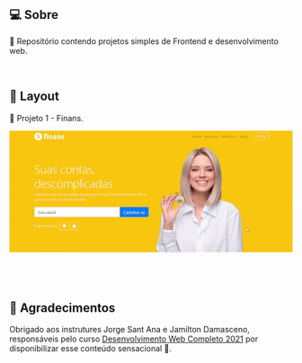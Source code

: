 ## 💻 Sobre

:speech_balloon: Repositório contendo projetos simples de Frontend e desenvolvimento web.

<br>

## 🎨 Layout

:rocket: Projeto 1 - Finans.

<p align="center" style="display: flex; align-items: flex-start; justify-content: center;">
  <img alt="projectWeb" title="#projectWeb" src="./assets/1.gif" width="800px">
</p>

<br>

## 💜 Agradecimentos

Obrigado aos instrutures Jorge Sant Ana e Jamilton Damasceno, responsáveis pelo curso [Desenvolvimento Web Completo 2021](https://www.udemy.com/course/web-completo/) por disponibilizar esse conteúdo sensacional 🚀.